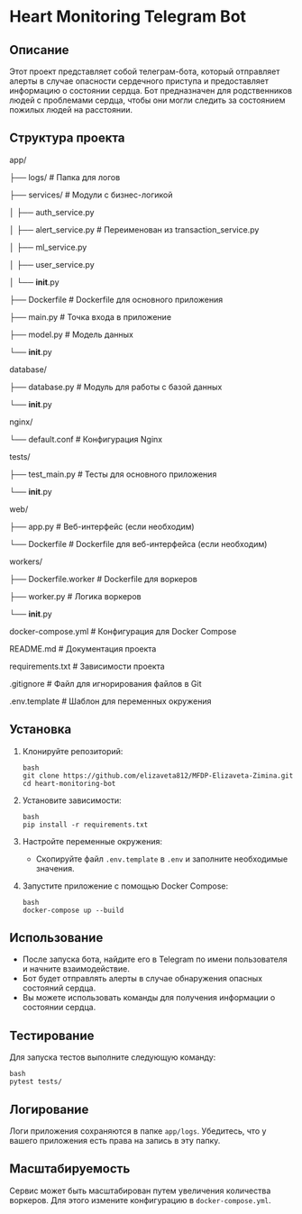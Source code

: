 # Heart Monitoring Telegram Bot

## Описание

Этот проект представляет собой телеграм-бота, который отправляет алерты в случае опасности сердечного приступа и предоставляет информацию о состоянии сердца. Бот предназначен для родственников людей с проблемами сердца, чтобы они могли следить за состоянием пожилых людей на расстоянии.


## Структура проекта

app/

├── logs/                     # Папка для логов

├── services/                 # Модули с бизнес-логикой

│   ├── auth_service.py

│   ├── alert_service.py      # Переименован из transaction_service.py

│   ├── ml_service.py

│   ├── user_service.py

│   └── **init**.py

├── Dockerfile                # Dockerfile для основного приложения

├── main.py                   # Точка входа в приложение

├── model.py                  # Модель данных

└── **init**.py

database/

├── database.py               # Модуль для работы с базой данных

└── **init**.py


nginx/

└── default.conf              # Конфигурация Nginx


tests/

├── test_main.py              # Тесты для основного приложения

└── **init**.py


web/

├── app.py                    # Веб-интерфейс (если необходим)

└── Dockerfile                # Dockerfile для веб-интерфейса (если необходим)


workers/

├── Dockerfile.worker         # Dockerfile для воркеров

├── worker.py                 # Логика воркеров

└── **init**.py

docker-compose.yml              # Конфигурация для Docker Compose

README.md                       # Документация проекта

requirements.txt               # Зависимости проекта

.gitignore                      # Файл для игнорирования файлов в Git

.env.template                   # Шаблон для переменных окружения



## Установка

1. Клонируйте репозиторий:
   ```
   bash
   git clone https://github.com/elizaveta812/MFDP-Elizaveta-Zimina.git
   cd heart-monitoring-bot
   ```
   

3. Установите зависимости:
   ```
   bash
   pip install -r requirements.txt
   ```
   

5. Настройте переменные окружения:
   - Скопируйте файл `.env.template` в `.env` и заполните необходимые значения.

6. Запустите приложение с помощью Docker Compose:
   ```
   bash
   docker-compose up --build
   ```
   

## Использование

- После запуска бота, найдите его в Telegram по имени пользователя и начните взаимодействие.
- Бот будет отправлять алерты в случае обнаружения опасных состояний сердца.
- Вы можете использовать команды для получения информации о состоянии сердца.

## Тестирование

Для запуска тестов выполните следующую команду:
```
bash
pytest tests/
```


## Логирование

Логи приложения сохраняются в папке `app/logs`. Убедитесь, что у вашего приложения есть права на запись в эту папку.

## Масштабируемость

Сервис может быть масштабирован путем увеличения количества воркеров. Для этого измените конфигурацию в `docker-compose.yml`.

